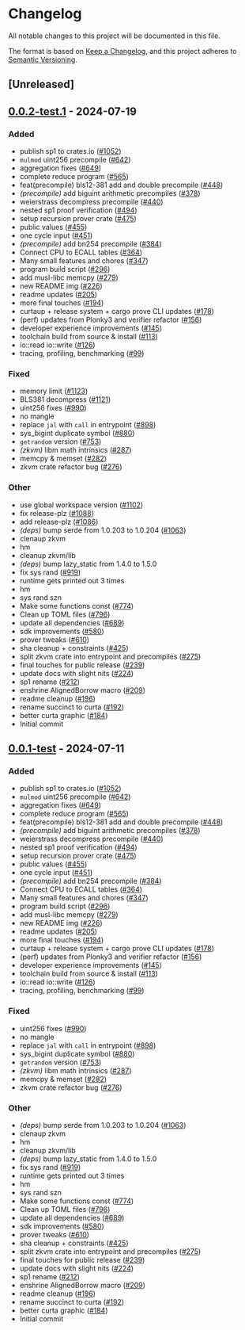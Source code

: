 # Changelog

All notable changes to this project will be documented in this file.

The format is based on [Keep a Changelog](https://keepachangelog.com/en/1.0.0/),
and this project adheres to [Semantic Versioning](https://semver.org/spec/v2.0.0.html).

## [Unreleased]

## [0.0.2-test.1](https://github.com/succinctlabs/sp1/compare/sp1-zkvm-v0.0.2-test...sp1-zkvm-v0.0.2-test.1) - 2024-07-19

### Added
- publish sp1 to crates.io ([#1052](https://github.com/succinctlabs/sp1/pull/1052))
- `mulmod` uint256 precompile ([#642](https://github.com/succinctlabs/sp1/pull/642))
- aggregation fixes ([#649](https://github.com/succinctlabs/sp1/pull/649))
- complete reduce program ([#565](https://github.com/succinctlabs/sp1/pull/565))
- feat(precompile) bls12-381 add and double precompile ([#448](https://github.com/succinctlabs/sp1/pull/448))
- *(precompile)* add biguint arithmetic precompiles ([#378](https://github.com/succinctlabs/sp1/pull/378))
- weierstrass decompress precompile ([#440](https://github.com/succinctlabs/sp1/pull/440))
- nested sp1 proof verification ([#494](https://github.com/succinctlabs/sp1/pull/494))
- setup recursion prover crate ([#475](https://github.com/succinctlabs/sp1/pull/475))
- public values ([#455](https://github.com/succinctlabs/sp1/pull/455))
- one cycle input ([#451](https://github.com/succinctlabs/sp1/pull/451))
- *(precompile)* add bn254 precompile ([#384](https://github.com/succinctlabs/sp1/pull/384))
- Connect CPU to ECALL tables ([#364](https://github.com/succinctlabs/sp1/pull/364))
- Many small features and chores ([#347](https://github.com/succinctlabs/sp1/pull/347))
- program build script ([#296](https://github.com/succinctlabs/sp1/pull/296))
- add musl-libc memcpy ([#279](https://github.com/succinctlabs/sp1/pull/279))
- new README img ([#226](https://github.com/succinctlabs/sp1/pull/226))
- readme updates ([#205](https://github.com/succinctlabs/sp1/pull/205))
- more final touches ([#194](https://github.com/succinctlabs/sp1/pull/194))
- curtaup + release system + cargo prove CLI updates ([#178](https://github.com/succinctlabs/sp1/pull/178))
- (perf) updates from Plonky3 and verifier refactor ([#156](https://github.com/succinctlabs/sp1/pull/156))
- developer experience improvements ([#145](https://github.com/succinctlabs/sp1/pull/145))
- toolchain build from source & install ([#113](https://github.com/succinctlabs/sp1/pull/113))
- io::read io::write ([#126](https://github.com/succinctlabs/sp1/pull/126))
- tracing, profiling, benchmarking ([#99](https://github.com/succinctlabs/sp1/pull/99))

### Fixed
- memory limit ([#1123](https://github.com/succinctlabs/sp1/pull/1123))
- BLS381 decompress ([#1121](https://github.com/succinctlabs/sp1/pull/1121))
- uint256 fixes ([#990](https://github.com/succinctlabs/sp1/pull/990))
- no mangle
- replace `jal` with `call` in entrypoint ([#898](https://github.com/succinctlabs/sp1/pull/898))
- sys_bigint duplicate symbol ([#880](https://github.com/succinctlabs/sp1/pull/880))
- `getrandom` version ([#753](https://github.com/succinctlabs/sp1/pull/753))
- *(zkvm)* libm math intrinsics ([#287](https://github.com/succinctlabs/sp1/pull/287))
- memcpy & memset ([#282](https://github.com/succinctlabs/sp1/pull/282))
- zkvm crate refactor bug ([#276](https://github.com/succinctlabs/sp1/pull/276))

### Other
- use global workspace version ([#1102](https://github.com/succinctlabs/sp1/pull/1102))
- fix release-plz ([#1088](https://github.com/succinctlabs/sp1/pull/1088))
- add release-plz ([#1086](https://github.com/succinctlabs/sp1/pull/1086))
- *(deps)* bump serde from 1.0.203 to 1.0.204 ([#1063](https://github.com/succinctlabs/sp1/pull/1063))
- clenaup zkvm
- hm
- cleanup zkvm/lib
- *(deps)* bump lazy_static from 1.4.0 to 1.5.0
- fix sys rand ([#919](https://github.com/succinctlabs/sp1/pull/919))
- runtime gets printed out 3 times
- hm
- sys rand szn
- Make some functions const ([#774](https://github.com/succinctlabs/sp1/pull/774))
- Clean up TOML files ([#796](https://github.com/succinctlabs/sp1/pull/796))
- update all dependencies ([#689](https://github.com/succinctlabs/sp1/pull/689))
- sdk improvements ([#580](https://github.com/succinctlabs/sp1/pull/580))
- prover tweaks ([#610](https://github.com/succinctlabs/sp1/pull/610))
- sha cleanup + constraints ([#425](https://github.com/succinctlabs/sp1/pull/425))
- split zkvm crate into entrypoint and precompiles ([#275](https://github.com/succinctlabs/sp1/pull/275))
- final touches for public release ([#239](https://github.com/succinctlabs/sp1/pull/239))
- update docs with slight nits ([#224](https://github.com/succinctlabs/sp1/pull/224))
- sp1 rename ([#212](https://github.com/succinctlabs/sp1/pull/212))
- enshrine AlignedBorrow macro ([#209](https://github.com/succinctlabs/sp1/pull/209))
- readme cleanup ([#196](https://github.com/succinctlabs/sp1/pull/196))
- rename succinct to curta ([#192](https://github.com/succinctlabs/sp1/pull/192))
- better curta graphic ([#184](https://github.com/succinctlabs/sp1/pull/184))
- Initial commit

## [0.0.1-test](https://github.com/succinctlabs/sp1/compare/sp1-zkvm-v0.0.0-test...sp1-zkvm-v0.0.1-test) - 2024-07-11

### Added

- publish sp1 to crates.io ([#1052](https://github.com/succinctlabs/sp1/pull/1052))
- `mulmod` uint256 precompile ([#642](https://github.com/succinctlabs/sp1/pull/642))
- aggregation fixes ([#649](https://github.com/succinctlabs/sp1/pull/649))
- complete reduce program ([#565](https://github.com/succinctlabs/sp1/pull/565))
- feat(precompile) bls12-381 add and double precompile ([#448](https://github.com/succinctlabs/sp1/pull/448))
- _(precompile)_ add biguint arithmetic precompiles ([#378](https://github.com/succinctlabs/sp1/pull/378))
- weierstrass decompress precompile ([#440](https://github.com/succinctlabs/sp1/pull/440))
- nested sp1 proof verification ([#494](https://github.com/succinctlabs/sp1/pull/494))
- setup recursion prover crate ([#475](https://github.com/succinctlabs/sp1/pull/475))
- public values ([#455](https://github.com/succinctlabs/sp1/pull/455))
- one cycle input ([#451](https://github.com/succinctlabs/sp1/pull/451))
- _(precompile)_ add bn254 precompile ([#384](https://github.com/succinctlabs/sp1/pull/384))
- Connect CPU to ECALL tables ([#364](https://github.com/succinctlabs/sp1/pull/364))
- Many small features and chores ([#347](https://github.com/succinctlabs/sp1/pull/347))
- program build script ([#296](https://github.com/succinctlabs/sp1/pull/296))
- add musl-libc memcpy ([#279](https://github.com/succinctlabs/sp1/pull/279))
- new README img ([#226](https://github.com/succinctlabs/sp1/pull/226))
- readme updates ([#205](https://github.com/succinctlabs/sp1/pull/205))
- more final touches ([#194](https://github.com/succinctlabs/sp1/pull/194))
- curtaup + release system + cargo prove CLI updates ([#178](https://github.com/succinctlabs/sp1/pull/178))
- (perf) updates from Plonky3 and verifier refactor ([#156](https://github.com/succinctlabs/sp1/pull/156))
- developer experience improvements ([#145](https://github.com/succinctlabs/sp1/pull/145))
- toolchain build from source & install ([#113](https://github.com/succinctlabs/sp1/pull/113))
- io::read io::write ([#126](https://github.com/succinctlabs/sp1/pull/126))
- tracing, profiling, benchmarking ([#99](https://github.com/succinctlabs/sp1/pull/99))

### Fixed

- uint256 fixes ([#990](https://github.com/succinctlabs/sp1/pull/990))
- no mangle
- replace `jal` with `call` in entrypoint ([#898](https://github.com/succinctlabs/sp1/pull/898))
- sys_bigint duplicate symbol ([#880](https://github.com/succinctlabs/sp1/pull/880))
- `getrandom` version ([#753](https://github.com/succinctlabs/sp1/pull/753))
- _(zkvm)_ libm math intrinsics ([#287](https://github.com/succinctlabs/sp1/pull/287))
- memcpy & memset ([#282](https://github.com/succinctlabs/sp1/pull/282))
- zkvm crate refactor bug ([#276](https://github.com/succinctlabs/sp1/pull/276))

### Other

- _(deps)_ bump serde from 1.0.203 to 1.0.204 ([#1063](https://github.com/succinctlabs/sp1/pull/1063))
- clenaup zkvm
- hm
- cleanup zkvm/lib
- _(deps)_ bump lazy_static from 1.4.0 to 1.5.0
- fix sys rand ([#919](https://github.com/succinctlabs/sp1/pull/919))
- runtime gets printed out 3 times
- hm
- sys rand szn
- Make some functions const ([#774](https://github.com/succinctlabs/sp1/pull/774))
- Clean up TOML files ([#796](https://github.com/succinctlabs/sp1/pull/796))
- update all dependencies ([#689](https://github.com/succinctlabs/sp1/pull/689))
- sdk improvements ([#580](https://github.com/succinctlabs/sp1/pull/580))
- prover tweaks ([#610](https://github.com/succinctlabs/sp1/pull/610))
- sha cleanup + constraints ([#425](https://github.com/succinctlabs/sp1/pull/425))
- split zkvm crate into entrypoint and precompiles ([#275](https://github.com/succinctlabs/sp1/pull/275))
- final touches for public release ([#239](https://github.com/succinctlabs/sp1/pull/239))
- update docs with slight nits ([#224](https://github.com/succinctlabs/sp1/pull/224))
- sp1 rename ([#212](https://github.com/succinctlabs/sp1/pull/212))
- enshrine AlignedBorrow macro ([#209](https://github.com/succinctlabs/sp1/pull/209))
- readme cleanup ([#196](https://github.com/succinctlabs/sp1/pull/196))
- rename succinct to curta ([#192](https://github.com/succinctlabs/sp1/pull/192))
- better curta graphic ([#184](https://github.com/succinctlabs/sp1/pull/184))
- Initial commit
